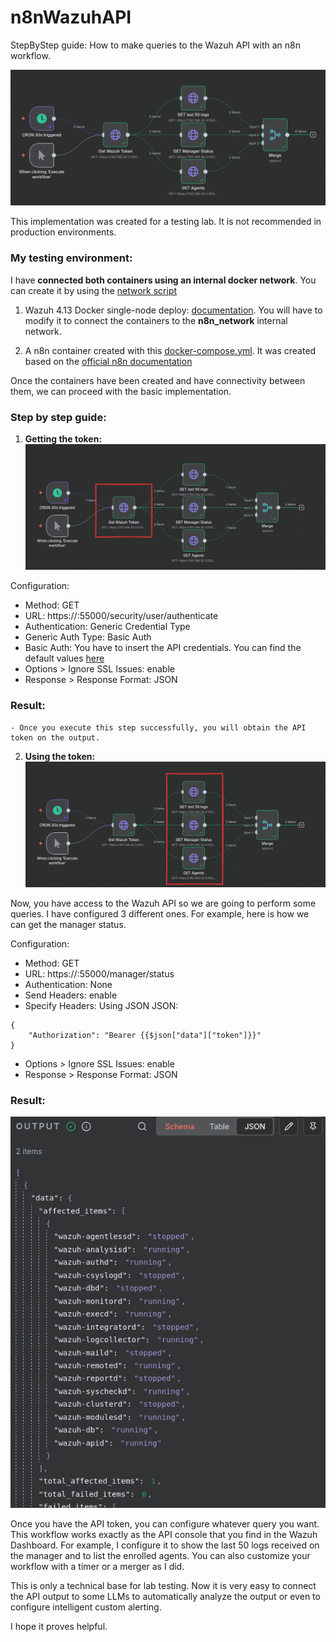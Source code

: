 # n8nWazuhAPI
StepByStep guide: How to make queries to the Wazuh API with an n8n workflow.

![Example Image](./Assets/workflow_view.png)

This implementation was created for a testing lab. It is not recommended in production environments.

### My testing environment:

I have **connected both containers using an internal docker network**. You can create it by using the [network script](./network_manage.sh)

1. Wazuh 4.13 Docker single-node deploy: [documentation](https://documentation.wazuh.com/current/deployment-options/docker/wazuh-container.html). You will have to modify it to connect the containers to the **n8n_network** internal network.

2. A n8n container created with this [docker-compose.yml](./docker-compose.yml). It was created based on the [official n8n documentation](https://docs.n8n.io/hosting/installation/docker/#starting-n8n)

Once the containers have been created and have connectivity between them, we can proceed with the basic implementation.

### Step by step guide:
1. **Getting the token:**
![Step 1](./Assets/step1.png)

Configuration:
- Method: GET
- URL: https://<manager ip in n8n_network>:55000/security/user/authenticate
- Authentication: Generic Credential Type
- Generic Auth Type: Basic Auth
- Basic Auth: You have to insert the API credentials. You can find the default values [here](https://hub.docker.com/r/wazuh/wazuh-manager)
- Options > Ignore SSL Issues: enable
- Response > Response Format: JSON

### Result:
    - Once you execute this step successfully, you will obtain the API token on the output.

2. **Using the token:**
![Step 2](./Assets/step2.png)

Now, you have access to the Wazuh API so we are going to perform some queries. I have configured 3 different ones. For example, here is how we can get the manager status.

Configuration:
- Method: GET
- URL: https://<manager ip in n8n_network>:55000/manager/status
- Authentication: None
- Send Headers: enable
- Specify Headers: Using JSON
JSON: 
```
{
    "Authorization": "Bearer {{$json["data"]["token"]}}"
}
```
- Options > Ignore SSL Issues: enable
- Response > Response Format: JSON

### Result:
![Query Output](./Assets/queryOutput.png)


Once you have the API token, you can configure whatever query you want. This workflow works exactly as the API console that you find in the Wazuh Dashboard. For example, I configure it to show the last 50 logs received on the manager and to list the enrolled agents. You can also customize your workflow with a timer or a merger as I did.

This is only a technical base for lab testing. Now it is very easy to connect the API output to some LLMs to automatically analyze the output or even to configure intelligent custom alerting.

I hope it proves helpful.